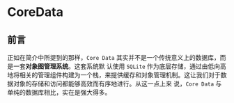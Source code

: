 # CoreData
## 前言
正如在简介中所提到的那样，`Core Data` 其实并不是一个传统意义上的数据库，而是一套**对象图管理系统**。这套系统默 认使用 `SQLite` 作为底层存储，通过由低向高地将相关的管理组件构建为一个栈，来提供缓存和对象管理机制。这让我们对于数据对象的存储和访问都能够高效而有序地进行。从这一点上来 说，`Core Data` 与单纯的数据库相比，实在是强大得多。